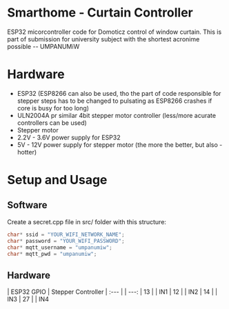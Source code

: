 # Smarthome - Curtain Controller
ESP32 micorcontroller code for Domoticz control of window curtain.
This is part of submission for university subject with the shortest acronime possible -- UMPANUMiW

# Hardware 
* ESP32 (ESP8266 can also be used, tho the part of code responsible for stepper steps has to be changed to pulsating as ESP8266 crashes if core is busy for too long)
* ULN2004A pr similar 4bit stepper motor controller (less/more acurate controllers can be used)
* Stepper motor
* 2.2V - 3.6V power supply for ESP32
* 5V - 12V power supply for stepper motor (the more the better, but also - hotter)

# Setup and Usage
## Software
Create a secret.cpp file in src/ folder with this structure:
```cpp
char* ssid = "YOUR_WIFI_NETWORK_NAME";
char* password = "YOUR_WIFI_PASSWORD";
char* mqtt_username = "umpanumiw";
char* mqtt_pwd = "umpanumiw";
```

## Hardware
| ESP32 GPIO    | Stepper Controller
| :---  |   | ---:
| 13    |   | IN1
| 12    |   | IN2
| 14    |   | IN3
| 27    |   | IN4